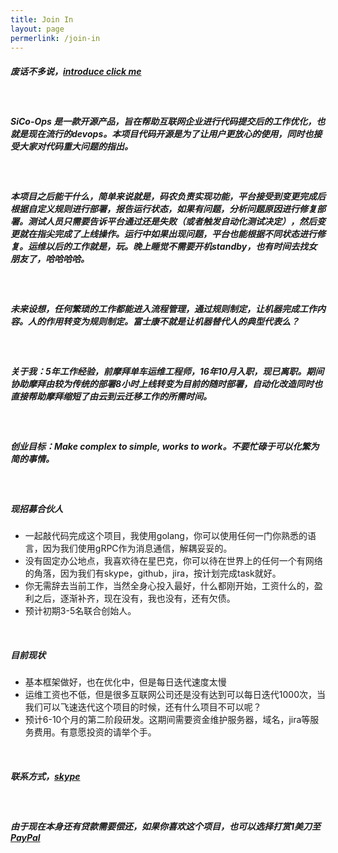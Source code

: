 ```yaml
---
title: Join In
layout: page
permerlink: /join-in
---
```

##### 废话不多说，[introduce click me](https://github.com/sico-ops/sico)

&nbsp;
##### SiCo-Ops 是一款开源产品，旨在帮助互联网企业进行代码提交后的工作优化，也就是现在流行的devops。本项目代码开源是为了让用户更放心的使用，同时也接受大家对代码重大问题的指出。

&nbsp;
##### 本项目之后能干什么，简单来说就是，码农负责实现功能，平台接受到变更完成后根据自定义规则进行部署，报告运行状态，如果有问题，分析问题原因进行修复部署。测试人员只需要告诉平台通过还是失败（或者触发自动化测试决定），然后变更就在指尖完成了上线操作。运行中如果出现问题，平台也能根据不同状态进行修复。运维以后的工作就是，玩。晚上睡觉不需要开机standby，也有时间去找女朋友了，哈哈哈哈。

&nbsp;
##### 未来设想，任何繁琐的工作都能进入流程管理，通过规则制定，让机器完成工作内容。人的作用转变为规则制定。富士康不就是让机器替代人的典型代表么？

&nbsp;
##### 关于我：5年工作经验，前摩拜单车运维工程师，16年10月入职，现已离职。期间协助摩拜由较为传统的部署8小时上线转变为目前的随时部署，自动化改造同时也直接帮助摩拜缩短了由云到云迁移工作的所需时间。

&nbsp;
##### 创业目标：Make complex to simple, works to work。不要忙碌于可以化繁为简的事情。

&nbsp;
##### 现招募合伙人
- 一起敲代码完成这个项目，我使用golang，你可以使用任何一门你熟悉的语言，因为我们使用gRPC作为消息通信，解耦妥妥的。
- 没有固定办公地点，我喜欢待在星巴克，你可以待在世界上的任何一个有网络的角落，因为我们有skype，github，jira，按计划完成task就好。
- 你无需辞去当前工作，当然全身心投入最好，什么都刚开始，工资什么的，盈利之后，逐渐补齐，现在没有，我也没有，还有欠债。
- 预计初期3-5名联合创始人。

&nbsp;
##### 目前现状
- 基本框架做好，也在优化中，但是每日迭代速度太慢
- 运维工资也不低，但是很多互联网公司还是没有达到可以每日迭代1000次，当我们可以飞速迭代这个项目的时候，还有什么项目不可以呢？
- 预计6-10个月的第二阶段研发。这期间需要资金维护服务器，域名，jira等服务费用。有意愿投资的请举个手。

&nbsp;
##### 联系方式，[skype](https://join.skype.com/G3OwYUbishLQ)

&nbsp;
##### 由于现在本身还有贷款需要偿还，如果你喜欢这个项目，也可以选择打赏1美刀至[PayPal](https://paypal.me/sinerwr/1)